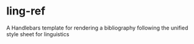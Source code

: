 # ling-ref
A Handlebars template for rendering a bibliography following the unified style sheet for linguistics
